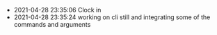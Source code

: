 - 2021-04-28 23:35:06 Clock in
- 2021-04-28 23:35:24 working on cli still and integrating some of the commands and arguments
